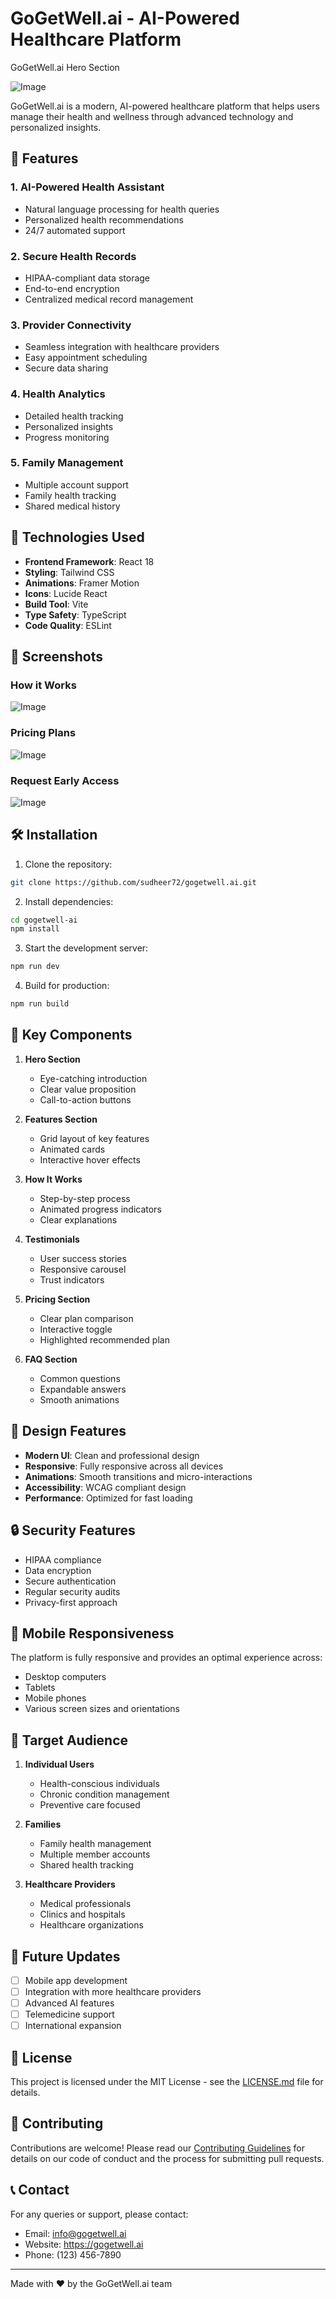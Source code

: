 # GoGetWell.ai - AI-Powered Healthcare Platform

GoGetWell.ai Hero Section

![Image](https://github.com/user-attachments/assets/7964ea1b-b4e2-4512-b120-45b2cc64e816)

GoGetWell.ai is a modern, AI-powered healthcare platform that helps users manage their health and wellness through advanced technology and personalized insights.

## 🌟 Features

### 1. AI-Powered Health Assistant
- Natural language processing for health queries
- Personalized health recommendations
- 24/7 automated support

### 2. Secure Health Records
- HIPAA-compliant data storage
- End-to-end encryption
- Centralized medical record management

### 3. Provider Connectivity
- Seamless integration with healthcare providers
- Easy appointment scheduling
- Secure data sharing

### 4. Health Analytics
- Detailed health tracking
- Personalized insights
- Progress monitoring

### 5. Family Management
- Multiple account support
- Family health tracking
- Shared medical history

## 🚀 Technologies Used

- **Frontend Framework**: React 18
- **Styling**: Tailwind CSS
- **Animations**: Framer Motion
- **Icons**: Lucide React
- **Build Tool**: Vite
- **Type Safety**: TypeScript
- **Code Quality**: ESLint

## 📸 Screenshots

### How it Works
![Image](https://github.com/user-attachments/assets/1e3a8c81-c145-4bb7-8932-ba1444893585)

### Pricing Plans
![Image](https://github.com/user-attachments/assets/cfcd3e97-3cc2-4265-92d7-2b5233ae729f)

### Request Early Access
![Image](https://github.com/user-attachments/assets/b4e08ab3-38bd-4500-b32a-1920485c67d3)


## 🛠️ Installation

1. Clone the repository:
```bash
git clone https://github.com/sudheer72/gogetwell.ai.git
```

2. Install dependencies:
```bash
cd gogetwell-ai
npm install
```

3. Start the development server:
```bash
npm run dev
```

4. Build for production:
```bash
npm run build
```

## 🎯 Key Components

1. **Hero Section**
   - Eye-catching introduction
   - Clear value proposition
   - Call-to-action buttons

2. **Features Section**
   - Grid layout of key features
   - Animated cards
   - Interactive hover effects

3. **How It Works**
   - Step-by-step process
   - Animated progress indicators
   - Clear explanations

4. **Testimonials**
   - User success stories
   - Responsive carousel
   - Trust indicators

5. **Pricing Section**
   - Clear plan comparison
   - Interactive toggle
   - Highlighted recommended plan

6. **FAQ Section**
   - Common questions
   - Expandable answers
   - Smooth animations

## 🎨 Design Features

- **Modern UI**: Clean and professional design
- **Responsive**: Fully responsive across all devices
- **Animations**: Smooth transitions and micro-interactions
- **Accessibility**: WCAG compliant design
- **Performance**: Optimized for fast loading

## 🔒 Security Features

- HIPAA compliance
- Data encryption
- Secure authentication
- Regular security audits
- Privacy-first approach

## 📱 Mobile Responsiveness

The platform is fully responsive and provides an optimal experience across:
- Desktop computers
- Tablets
- Mobile phones
- Various screen sizes and orientations

## 🎯 Target Audience

1. **Individual Users**
   - Health-conscious individuals
   - Chronic condition management
   - Preventive care focused

2. **Families**
   - Family health management
   - Multiple member accounts
   - Shared health tracking

3. **Healthcare Providers**
   - Medical professionals
   - Clinics and hospitals
   - Healthcare organizations

## 🔄 Future Updates

- [ ] Mobile app development
- [ ] Integration with more healthcare providers
- [ ] Advanced AI features
- [ ] Telemedicine support
- [ ] International expansion

## 📄 License

This project is licensed under the MIT License - see the [LICENSE.md](LICENSE.md) file for details.

## 🤝 Contributing

Contributions are welcome! Please read our [Contributing Guidelines](CONTRIBUTING.md) for details on our code of conduct and the process for submitting pull requests.

## 📞 Contact

For any queries or support, please contact:
- Email: info@gogetwell.ai
- Website: https://gogetwell.ai
- Phone: (123) 456-7890

---

Made with ❤️ by the GoGetWell.ai team
